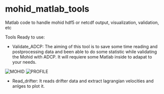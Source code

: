 # mohid_matlab_tools
Matlab code to handle mohid hdf5 or netcdf output, visualization, validation, etc 

Tools Ready to use:

  - Validate_ADCP: The aiming of this tool is to save some time reading and postprocessing data and been able to do some statistic while validating the Mohid with ADCP. It will requiere some Matlab inside to adapat to your needs. 
  
  ![MOHID](https://github.com/mvgarcia07/mohid_matlab_tools/blob/master/tools/validate_ADCP/images/obsVsmod-V-14.12-2.12.png)
  ![PROFILE](https://github.com/mvgarcia07/mohid_matlab_tools/blob/master/tools/validate_ADCP/images/obsVssmod-UV-depth-alltimes.png)

- Read_drifter: It reads drifter data and extract lagrangian velocities and anlges to plot it.






